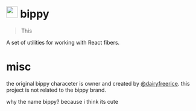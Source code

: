 # <img src="https://github.com/aidenybai/bippy/blob/main/.github/assets/bippy.png?raw=true" width="30" /> bippy

> This

A set of utilities for working with React fibers.

# misc

the original bippy characeter is owner and created by [@dairyfreerice](https://www.instagram.com/dairyfreerice). this project is not related to the bippy brand.

why the name bippy? because i think its cute
